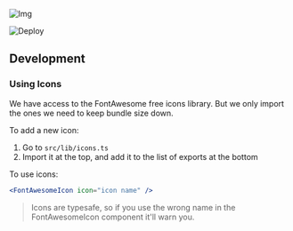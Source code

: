 ![Img](https://github.com/dotdot-im/dotdot-assets/raw/master/transparent/main-black@3x.png)

![Deploy](https://github.com/aurbano/dotdot/workflows/Deploy/badge.svg)

## Development

### Using Icons

We have access to the FontAwesome free icons library. But we only import the ones we need to keep bundle size down.

To add a new icon:

1. Go to `src/lib/icons.ts`
1. Import it at the top, and add it to the list of exports at the bottom

To use icons:

```jsx
<FontAwesomeIcon icon="icon name" />
```

> Icons are typesafe, so if you use the wrong name in the FontAwesomeIcon component it'll warn you.
